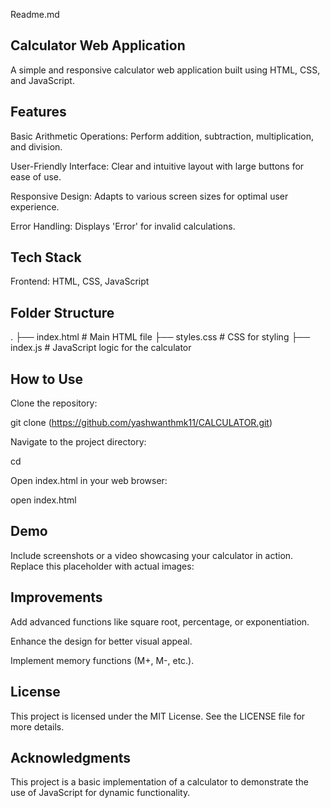 Readme.md


## Calculator Web Application

A simple and responsive calculator web application built using HTML, CSS, and JavaScript.


## Features

Basic Arithmetic Operations: Perform addition, subtraction, multiplication, and division.

User-Friendly Interface: Clear and intuitive layout with large buttons for ease of use.

Responsive Design: Adapts to various screen sizes for optimal user experience.

Error Handling: Displays 'Error' for invalid calculations.


## Tech Stack

Frontend: HTML, CSS, JavaScript


## Folder Structure

.
├── index.html       # Main HTML file
├── styles.css       # CSS for styling
├── index.js         # JavaScript logic for the calculator


## How to Use

Clone the repository:

git clone (https://github.com/yashwanthmk11/CALCULATOR.git)

Navigate to the project directory:

cd <project-directory>

Open index.html in your web browser:

open index.html

## Demo

Include screenshots or a video showcasing your calculator in action. Replace this placeholder with actual images:



## Improvements

Add advanced functions like square root, percentage, or exponentiation.

Enhance the design for better visual appeal.

Implement memory functions (M+, M-, etc.).

## License

This project is licensed under the MIT License. See the LICENSE file for more details.

## Acknowledgments

This project is a basic implementation of a calculator to demonstrate the use of JavaScript for dynamic functionality.

